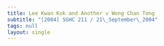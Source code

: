 ```yaml
---
title: Lee Kwan Kok and Another v Wong Chan Tong
subtitle: "[2004] SGHC 211 / 21\_September\_2004"
tags: null
layout: single
---
```


